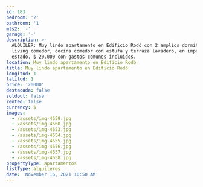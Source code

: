 ```yaml
---
id: 183
bedroom: '2'
bathroom: '1'
mts2: '-'
garage: '-'
description: >-
  ALQUILER: Muy lindo apartamento en Edificio Rodó con 2 amplios dormitorios
  living comedor, cocina comedor con estufa y terraza lavadero, en impecable
  estado. $ 20.000 con gastos comunes incluidos. 
location: Muy lindo apartamento en Edificio Rodó
title: Muy lindo apartamento en Edificio Rodó
longitud: 1
latitud: 1
price: '20000'
destacada: false
soldout: false
rented: false
currency: $
images:
  - /assets/img-4659.jpg
  - /assets/img-4660.jpg
  - /assets/img-4653.jpg
  - /assets/img-4654.jpg
  - /assets/img-4655.jpg
  - /assets/img-4656.jpg
  - /assets/img-4657.jpg
  - /assets/img-4658.jpg
propertyType: apartamentos
listType: alquileres
date: 'November 16, 2021 10:50 AM'
---
```


